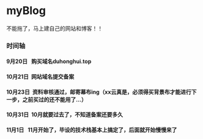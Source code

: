 # myBlog
不能拖了，马上建自己的网站和博客！！
### 时间轴
#### 9月20日   购买域名duhonghui.top
#### 10月21日  网站域名提交备案
#### 10月23日  资料审核通过，邮寄幕布ing（xx云真是，必须得买背景布才能进行下一步，之前买过的还不能用了...）
#### 10月31日  10月就要过去了，不知道备案还要多久
#### 11月1日    11月开始了，毕设的技术栈基本上搞定了，后面就开始慢慢来了
